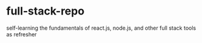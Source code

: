 # full-stack-repo
self-learning the fundamentals of react.js, node.js, and other full stack tools as refresher 
